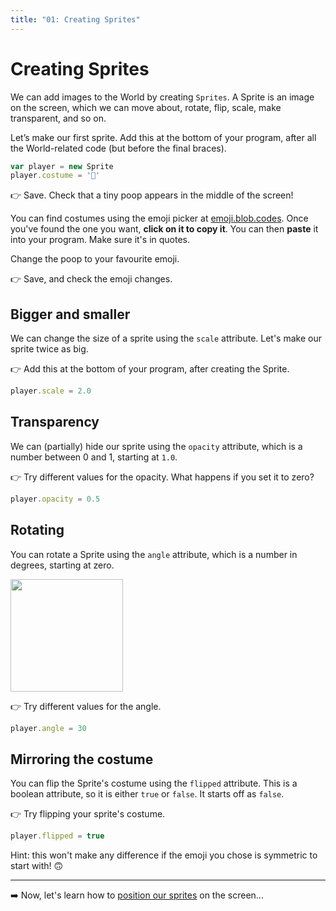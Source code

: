 ```yaml
---
title: "01: Creating Sprites"
---
```

# Creating Sprites

We can add images to the World by creating `Sprites`. A Sprite is an image on the screen, which we can move about, rotate, flip, scale, make transparent, and so on.

Let’s make our first sprite. Add this at the bottom of your program, after all the World-related code (but before the final braces).
```js
var player = new Sprite
player.costume = '💩'
```

👉 Save. Check that a tiny poop appears in the middle of the screen!

You can find costumes using the emoji picker at [emoji.blob.codes](http://emoji.blob.codes/). Once you've found the one you want, **click on it to copy it**. You can then **paste** it into your program. Make sure it's in quotes.

Change the poop to your favourite emoji.

👉 Save, and check the emoji changes.

## Bigger and smaller

We can change the size of a sprite using the `scale` attribute. Let's make our sprite twice as big.

👉 Add this at the bottom of your program, after creating the Sprite. 
```js
player.scale = 2.0
```

## Transparency

We can (partially) hide our sprite using the `opacity` attribute, which is a number between 0 and 1, starting at `1.0`.

👉 Try different values for the opacity. What happens if you set it to zero?
```js
player.opacity = 0.5
```

## Rotating

You can rotate a Sprite using the `angle` attribute, which is a number in degrees, starting at zero.

<img src="static/sprite-angle.png" width=180>

👉 Try different values for the angle.
```js
player.angle = 30
```

## Mirroring the costume

You can flip the Sprite's costume using the `flipped` attribute. This is a boolean attribute, so it is either `true` or `false`. It starts off as `false`.

👉 Try flipping your sprite's costume.
```js
player.flipped = true
```

Hint: this won't make any difference if the emoji you chose is symmetric to start with! 🙃 

---

➡️ Now, let's learn how to [position our sprites](02-position) on the screen...
